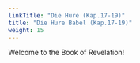 ```yaml
---
linkTitle: "Die Hure (Kap.17-19)"
title: "Die Hure Babel (Kap.17-19)"
weight: 15
---
```


Welcome to the Book of Revelation!

<!--more-->
